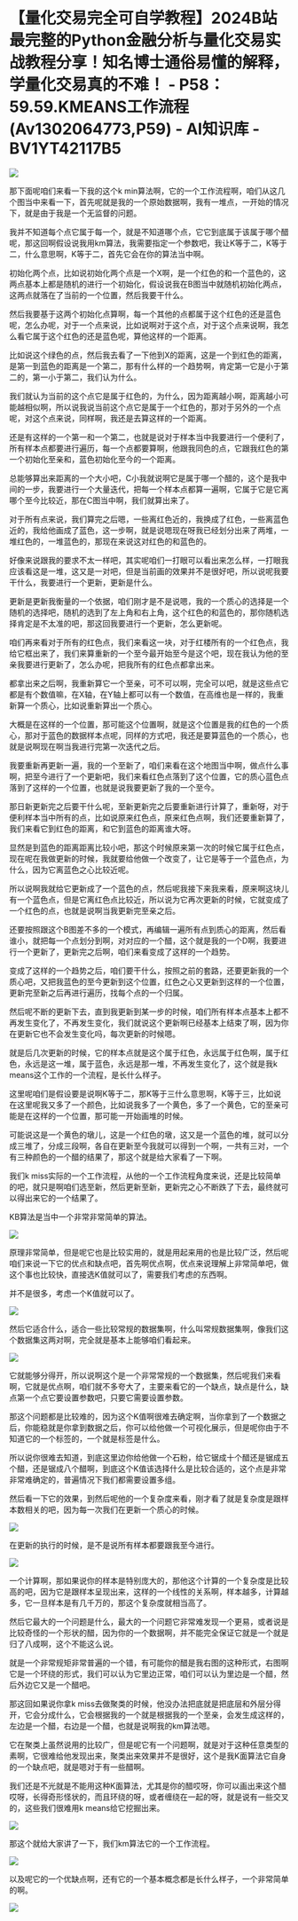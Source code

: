 # 【量化交易完全可自学教程】2024B站最完整的Python金融分析与量化交易实战教程分享！知名博士通俗易懂的解释，学量化交易真的不难！ - P58：59.59.KMEANS工作流程(Av1302064773,P59) - AI知识库 - BV1YT42117B5

![](img/226b2c9e1c49b5757c692fcd8d0bd941_0.png)

那下面呢咱们来看一下我的这个k min算法啊，它的一个工作流程啊，咱们从这几个图当中来看一下，首先呢就是我的一个原始数据啊，我有一堆点，一开始的情况下，就是由于我是一个无监督的问题。

我并不知道每个点它属于每一个，就是不知道哪个点，它它到底属于该属于哪个醋呢，那这回啊假设说我用km算法，我需要指定一个参数吧，我让K等于二，K等于二，什么意思啊，K等于二，首先它会在你的算法当中啊。

初始化两个点，比如说初始化两个点是一个X啊，是一个红色的和一个蓝色的，这两点基本上都是随机的进行一个初始化，假设说我在B图当中就随机初始化两点，这两点就落在了当前的一个位置，然后我要干什么。

然后我要基于这两个初始化点算啊，每一个其他的点都属于这个红色的还是蓝色呢，怎么办呢，对于一个点来说，比如说啊对于这个点，对于这个点来说啊，我怎么看它属于这个红色的还是蓝色呢，算他这样的一个距离。

比如说这个绿色的点，然后我去看了一下他到X的距离，这是一个到红色的距离，是第一到蓝色的距离是一个第二，那有什么样的一个趋势啊，肯定第一它是小于第二的，第一小于第二，我们认为什么。

我们就认为当前的这个点它是属于红色的，为什么，因为距离越小啊，距离越小可能越相似啊，所以说我说当前这个点它是属于一个红色的，那对于另外的一个点呢，对这个点来说，同样啊，我还是去算这样的一个距离。

还是有这样的一个第一和一个第二，也就是说对于样本当中我要进行一个便利了，所有样本点都要进行遍历，每一个点都要算啊，他跟我同色的点，它跟我红色的第一个初始化至亲和，蓝色初始化至今的一个距离。

总能够算出来距离的一个大小吧，C小我就说啊它是属于哪一个醋的，这个是我中间的一步，我要进行一个大量迭代，把每一个样本点都算一遍啊，它属于它是它离哪个至今比较近，那在C图当中啊，我们就算出来了。

对于所有点来说，我们算完之后嗯，一些离红色近的，我换成了红色，一些离蓝色近的，我给他画成了蓝色，这一步啊，就是说嗯现在呀我已经划分出来了两堆，一堆红色的，一堆蓝色的，那现在来说这对红色的和蓝色的。

好像来说跟我的要求不太一样吧，其实呢咱们一打眼可以看出来怎么样，一打眼我应该看这是一堆，这又是一对吧，但是当前画的效果并不是很好吧，所以说呢我要干什么，我要进行一个更新，更新是什么。

更新是更新我衡量的一个依据，咱们刚才是不是说嗯，我的一个质心的选择是一个随机的选择吧，随机的选到了左上角和右上角，这个红色的和蓝色的，那你随机选择肯定是不太准的吧，那这回我要进行一个更新，怎么更新呢。

咱们再来看对于所有的红色点，我们来看这一块，对于红楼所有的一个红色点，我给它框出来了，我们来算重新的一个至今最开始至今是这个吧，现在我认为他的至亲我要进行更新了，怎么办呢，把我所有的红色点都拿出来。

都拿出来之后啊，我重新算它一个至亲，可不可以啊，完全可以吧，就是这些点它都是有个数值嘛，在X轴，在Y轴上都可以有一个数值，在高维也是一样的，我重新算一个质心，比如说重新算出一个质心。

大概是在这样的一个位置，那可能这个位置啊，就是这个位置是我的红色的一个质心，那对于蓝色的数据样本点呢，同样的方式吧，我还是要算蓝色的一个质心，也就是说啊现在啊当我进行完第一次迭代之后。

我要重新再更新一遍，我的一个至新了，咱们来看在这个地图当中啊，做点什么事啊，把至今进行了一个更新吧，我们来看红色点落到了这个位置，它的质心蓝色点落到了这样的一个位置，也就是说我要更新了我的一个至今。

那日新更新完之后要干什么呢，至新更新完之后要重新进行计算了，重新呀，对于便利样本当中所有的点，比如说原来红色点，原来红色点啊，我们还要重新算了，我们来看它到红色的距离，和它到蓝色的距离谁大呀。

显然是到蓝色的距离距离比较小吧，那这个时候原来第一次的时候它属于红色点，现在呢在我做更新的时候，我就要给他做一个改变了，让它是等于一个蓝色点，为什么，因为它离蓝色之心比较近呢。

所以说啊我就给它更新成了一个蓝色的点，然后呢我接下来我来看，原来啊这块儿有一个蓝色点，但是它离红色点比较近，所以说为它再次更新的时候，它就变成了一个红色的点，也就是说啊当我更新完至亲之后。

还要按照跟这个B图差不多的一个模式，再编辑一遍所有点到质心的距离，然后看谁小，就把每一个点划分到啊，对对应的一个醋，这个就是我的一个D啊，我要进行一个更新了，更新完之后啊，咱们来看变成了这样的一个趋势。

变成了这样的一个趋势之后，咱们要干什么，按照之前的套路，还要更新我的一个质心吧，又把我蓝色的至今更新到这个位置，红色之心又更新到这样的一个位置，更新完至新之后再进行遍历，找每个点的一个归属。

然后呢不断的更新下去，直到我更新到某一步的时候，咱们所有样本点基本上都不再发生变化了，不再发生变化，我们就说这个更新啊已经基本上结束了啊，因为你在更新它也不会发生变化吗，每次更新的时候嗯。

就是后几次更新的时候，它的样本点就是这个属于红色，永远属于红色啊，属于红色，永远是这一堆，属于蓝色，永远是那一堆，不再发生变化了，这个就是我k means这个工作的一个流程，是长什么样子。

这里呢咱们是假设要是说啊K等于二，那K等于三什么意思啊，K等于三，比如说在这里呢我又多了一个颜色，比如说我多了一个黄色，多了一个黄色，它的至亲可能是在这样的一个位置，那可能一开始画堆的时候。

可能说这是一个黄色的墩儿，这是一个红色的墩，这又是一个蓝色的堆，就可以分成三堆了，分成三段啊，各自在更新至今我就可以得到一个啊，一共有三对，一个有三种颜色的一个醋的结果了，那这个就是给大家看了一下啊。

我们k miss实际的一个工作流程，从他的一个工作流程角度来说，还是比较简单的吧，就只是啊咱们选至新，然后更新至新，更新完之心不断跌了下去，最终就可以得出来它的一个结果了。

KB算法是当中一个非常非常简单的算法。

![](img/226b2c9e1c49b5757c692fcd8d0bd941_2.png)

原理非常简单，但是呢它也是比较实用的，就是用起来用的也是比较广泛，然后呢咱们来说一下它的优点和缺点吧，首先啊优点啊，优点来说理解上非常简单吧，做这个事也比较快，直接选K值就可以了，需要我们考虑的东西啊。

并不是很多，考虑一个K值就可以了。

![](img/226b2c9e1c49b5757c692fcd8d0bd941_4.png)

然后它适合什么，适合一些比较常规的数据集啊，什么叫常规数据集啊，像我们这个数据集这两对啊，完全就是基本上能够咱们看起来。



![](img/226b2c9e1c49b5757c692fcd8d0bd941_6.png)

它就能够分得开，所以说啊这个是一个非常常规的一个数据集，然后呢我们来看啊，它就是优点啊，咱们就不多夸大了，主要来看它的一个缺点，缺点是什么，缺点第一个点它要设置参数吧，只要它需要设置参数。

那这个问题都是比较难的，因为这个K值啊很难去确定啊，当你拿到了一个数据之后，你能稳就是你拿到数据之后，你可以给他做一个可视化展示，但是呢你由于不知道它的一个标签的，一个就是标签是什么。

所以说你很难去知道，到底这里边你给他做一个石粉，给它锯成十个醋还是锯成五个醋，还是锯成八个醋啊，到底这个K值该选择什么是比较合适的，这个点是非常非常难确定的，普遍情况下我们都需要设置多组。

然后看一下它的效果，到然后呢他的一个复杂度来看，刚才看了就是复杂度是跟样本数相关的吧，因为每一次我们在更新一个质心的时候。



![](img/226b2c9e1c49b5757c692fcd8d0bd941_8.png)

在更新的执行的时候，是不是说所有样本都要跟我至今进行。

![](img/226b2c9e1c49b5757c692fcd8d0bd941_10.png)

一个计算啊，那如果说你的样本是特别庞大的，那他这个计算的一个复杂度是比较高的吧，因为它是跟样本呈现出来，这样的一个线性的关系啊，样本越多，计算越多，它一旦样本是有几千万的，那这个复杂度就相当高了。

然后它最大的一个问题是什么，最大的一个问题它非常难发现一个更易，或者说是比较奇怪的一个形状的醋，因为你的一个数据啊，并不能完全保证它就是一个就是归了八成啊，这个不能这么说。

就是一个非常规矩非常普遍的一个错，有可能你的醋是我右图的这种形式，右图啊它是一个环绕的形式，我们可以认为它里边正常，咱们可以认为里边是一个醋，然后外边它又是一个醋吧。

那这回如果说你拿k miss去做聚类的时候，他没办法把底就是把底层和外层分得开，它会分成什么，它会根据我的一个就是根据我的一个至亲，会发生成这样的，左边是一个醋，右边是一个醋，也就是说啊我的km算法嗯。

它在聚类上虽然说用的比较广，但是呢它有一个问题啊，就是对于这种任意类型的素啊，它很难给他发现出来，聚类出来效果并不是很好，这个是我K面算法它自身的一个缺点吧，就是嗯对于有一些醋啊。

我们还是不光就是不能用这种K面算法，尤其是你的醋哎呀，你可以画出来这个醋哎呀，长得奇形怪状的，而且环绕的呀，或者缠绕在一起的呀，就是说有一些交叉的，这些我们很难用k means给它挖掘出来。



![](img/226b2c9e1c49b5757c692fcd8d0bd941_12.png)

那这个就给大家讲了一下，我们km算法它的一个工作流程。

![](img/226b2c9e1c49b5757c692fcd8d0bd941_14.png)

以及呢它的一个优缺点啊，还有它的一个基本概念都是长什么样子，一个非常简单的啊。

![](img/226b2c9e1c49b5757c692fcd8d0bd941_16.png)